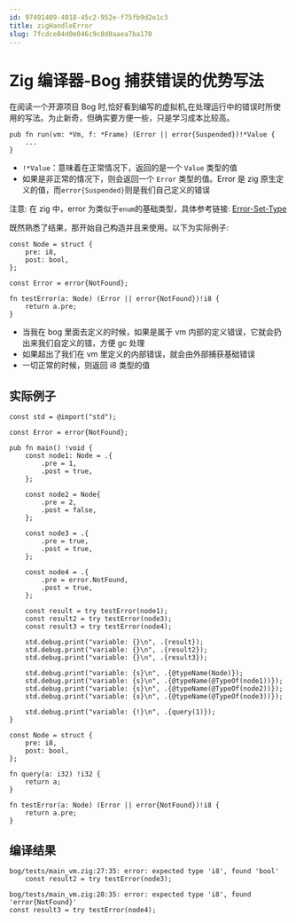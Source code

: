 ```yaml
---
id: 97491409-4018-45c2-952e-f75fb9d2e1c3
title: zigHandleError
slug: 7fcdce84d0e046c9c8d0aaea7ba170
---
```

# Zig 编译器-Bog 捕获错误的优势写法

在阅读一个开源项目 Bog 时,恰好看到编写的虚拟机,在处理运行中的错误时所使用的写法。为止新奇，但确实要方便一些，只是学习成本比较高。

```zig
pub fn run(vm: *Vm, f: *Frame) (Error || error{Suspended})!*Value {
    ...
}
```

- `!*Value`：意味着在正常情况下，返回的是一个 `Value` 类型的值
- 如果是非正常的情况下，则会返回一个 `Error` 类型的值。Error 是 zig 原生定义的值，而`error{Suspended}`则是我们自己定义的错误

注意: 在 zig 中，error 为类似于`enum`的基础类型，具体参考链接: [Error-Set-Type](https://ziglang.org/documentation/master/#Error-Set-Type)

既然熟悉了结果，那开始自己构造并且来使用。以下为实际例子:

```zig
const Node = struct {
    pre: i8,
    post: bool,
};

const Error = error{NotFound};

fn testError(a: Node) (Error || error{NotFound})!i8 {
    return a.pre;
}
```

- 当我在 bog 里面去定义的时候，如果是属于 vm 内部的定义错误，它就会扔出来我们自定义的错，方便 gc 处理
- 如果超出了我们在 vm 里定义的内部错误，就会由外部捕获基础错误
- 一切正常的时候，则返回 i8 类型的值

## 实际例子

```zig
const std = @import("std");

const Error = error{NotFound};

pub fn main() !void {
    const node1: Node = .{
        .pre = 1,
        .post = true,
    };

    const node2 = Node{
        .pre = 2,
        .post = false,
    };

    const node3 = .{
        .pre = true,
        .post = true,
    };

    const node4 = .{
        .pre = error.NotFound,
        .post = true,
    };

    const result = try testError(node1);
    const result2 = try testError(node3);
    const result3 = try testError(node4);

    std.debug.print("variable: {}\n", .{result});
    std.debug.print("variable: {}\n", .{result2});
    std.debug.print("variable: {}\n", .{result3});

    std.debug.print("variable: {s}\n", .{@typeName(Node)});
    std.debug.print("variable: {s}\n", .{@typeName(@TypeOf(node1))});
    std.debug.print("variable: {s}\n", .{@typeName(@TypeOf(node2))});
    std.debug.print("variable: {s}\n", .{@typeName(@TypeOf(node3))});

    std.debug.print("variable: {!}\n", .{query(1)});
}

const Node = struct {
    pre: i8,
    post: bool,
};

fn query(a: i32) !i32 {
    return a;
}

fn testError(a: Node) (Error || error{NotFound})!i8 {
    return a.pre;
}

```

## 编译结果

```zig
bog/tests/main_vm.zig:27:35: error: expected type 'i8', found 'bool'
    const result2 = try testError(node3);

bog/tests/main_vm.zig:28:35: error: expected type 'i8', found 'error{NotFound}'
const result3 = try testError(node4);
```
